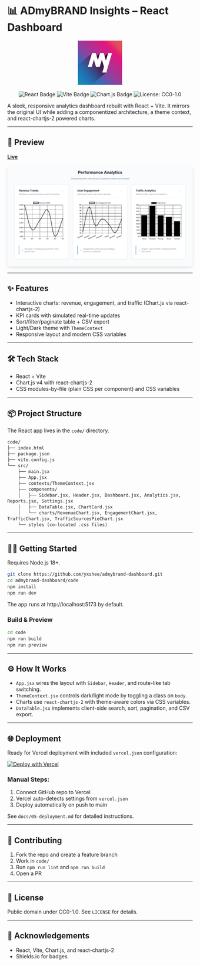 # 📊 ADmyBRAND Insights – React Dashboard
<p align="center">
  <img src="assets/logo.png" alt="ADmyBRAND Logo" width="120" />
</p>

<p align="center">
  <img src="https://img.shields.io/badge/React-149ECA?style=for-the-badge&logo=react&logoColor=white" alt="React Badge" />
  <img src="https://img.shields.io/badge/Vite-646CFF?style=for-the-badge&logo=vite&logoColor=white" alt="Vite Badge" />
  <img src="https://img.shields.io/badge/Chart.js-FF6384?style=for-the-badge&logo=chartdotjs&logoColor=white" alt="Chart.js Badge" />
  <img src="https://img.shields.io/badge/License-CC0%201.0-lightgrey?style=for-the-badge" alt="License: CC0-1.0" />
</p>

A sleek, responsive analytics dashboard rebuilt with React + Vite. It mirrors the original UI while adding a componentized architecture, a theme context, and react-chartjs-2 powered charts.

---

## 🚀 Preview

<a href="https://yxshdogra-analyticsdashboard.vercel.app/"><strong>Live</strong></a>

<p align="center">
  <img src="assets/image.png" alt="Dashboard Screenshot" style="border-radius: 10px; box-shadow: 0 4px 8px rgba(0,0,0,0.1);">
</p>



---

## ✨ Features

* Interactive charts: revenue, engagement, and traffic (Chart.js via react-chartjs-2)
* KPI cards with simulated real-time updates
* Sort/filter/paginate table + CSV export
* Light/Dark theme with `ThemeContext`
* Responsive layout and modern CSS variables

---

## 🛠️ Tech Stack

* React + Vite
* Chart.js v4 with react-chartjs-2
* CSS modules-by-file (plain CSS per component) and CSS variables

---

## 📦 Project Structure

The React app lives in the `code/` directory.

```
code/
├── index.html
├── package.json
├── vite.config.js
└── src/
    ├── main.jsx
    ├── App.jsx
    ├── contexts/ThemeContext.jsx
    ├── components/
    │   ├── Sidebar.jsx, Header.jsx, Dashboard.jsx, Analytics.jsx, Reports.jsx, Settings.jsx
    │   ├── DataTable.jsx, ChartCard.jsx
    │   └── charts/RevenueChart.jsx, EngagementChart.jsx, TrafficChart.jsx, TrafficSourcesPieChart.jsx
    └── styles (co-located .css files)
```

---

## 🧑‍💻 Getting Started

Requires Node.js 18+.

```sh
git clone https://github.com/yxshee/admybrand-dashboard.git
cd admybrand-dashboard/code
npm install
npm run dev
```

The app runs at http://localhost:5173 by default.

### Build & Preview

```sh
cd code
npm run build
npm run preview
```

---

## ⚙️ How It Works

* `App.jsx` wires the layout with `Sidebar`, `Header`, and route-like tab switching.
* `ThemeContext.jsx` controls dark/light mode by toggling a class on `body`.
* Charts use `react-chartjs-2` with theme-aware colors via CSS variables.
* `DataTable.jsx` implements client-side search, sort, pagination, and CSV export.

---

## 🌐 Deployment

Ready for Vercel deployment with included `vercel.json` configuration:

[![Deploy with Vercel](https://vercel.com/button)](https://vercel.com/new/clone?repository-url=https://github.com/yxshee/admybrand-dashboard)

### Manual Steps:
1. Connect GitHub repo to Vercel
2. Vercel auto-detects settings from `vercel.json`
3. Deploy automatically on push to main

See `docs/05-deployment.md` for detailed instructions.

---

## 🤝 Contributing

1. Fork the repo and create a feature branch
2. Work in `code/`
3. Run `npm run lint` and `npm run build`
4. Open a PR

---

## 📜 License

Public domain under CC0-1.0. See `LICENSE` for details.

---

## 🙏 Acknowledgements

* React, Vite, Chart.js, and react-chartjs-2
* Shields.io for badges
